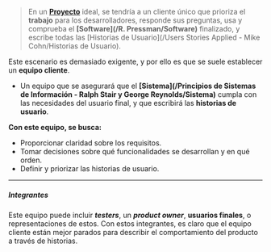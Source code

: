 > En un **[Proyecto](/MSI/PMBOK/Proyecto)** ideal, se tendría a un cliente único que prioriza el **trabajo** para los desarrolladores, responde sus preguntas, usa y comprueba el **[Software](/R. Pressman/Software)** finalizado, y escribe todas las [Historias de Usuario](/Users Stories Applied - Mike Cohn/Historias de Usuario). 

Este escenario es demasiado exigente, y por ello es que se suele establecer un **equipo cliente**.
- Un equipo que se asegurará que el **[Sistema](/Principios de Sistemas de Información - Ralph Stair y George Reynolds/Sistema)** cumpla con las necesidades del usuario final, y que escribirá las **historias de usuario**.

**Con este equipo, se busca:**
-  Proporcionar claridad sobre los requisitos.
- Tomar decisiones sobre qué funcionalidades se desarrollan y en qué orden.
- Definir y priorizar las historias de usuario.
****
##### **Integrantes**
Este equipo puede incluir ***testers***, un ***product owner***, **usuarios finales**, o representaciones de estos. 
Con estos integrantes, es claro que el equipo cliente están mejor parados para describir el comportamiento del producto a través de historias.

